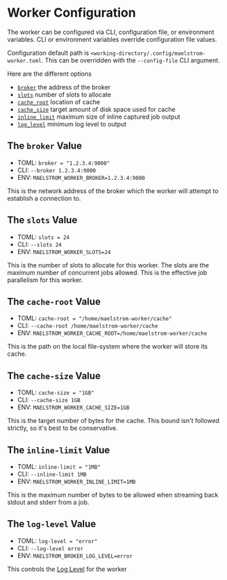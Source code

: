 # Worker Configuration

The worker can be configured via CLI, configuration file, or environment
variables. CLI or environment variables override configuration file values.

Configuration default path is
`<working-directory/.config/maelstrom-worker.toml`. This can be overridden with
the `--config-file` CLI argument.

Here are the different options

- [`broker`](#the-broker-value) the address of the broker
- [`slots`](#the-slots-value) number of slots to allocate
- [`cache_root`](#the-cache-root-value) location of cache
- [`cache_size`](#the-cache-size-value) target amount
    of disk space used for cache
- [`inline_limit`](#the-inline-limit-value) maximum size of inline captured job
    output
- [`log_level`](#the-log-level-value) minimum log level to output

## The `broker` Value
- TOML: `broker = "1.2.3.4:9000"`
- CLI: `--broker 1.2.3.4:9000`
- ENV: `MAELSTROM_WORKER_BROKER=1.2.3.4:9000`

This is the network address of the broker which the worker will attempt to
establish a connection to.

## The `slots` Value
- TOML: `slots = 24`
- CLI: `--slots 24`
- ENV: `MAELSTROM_WORKER_SLOTS=24`

This is the number of slots to allocate for this worker. The slots are the
maximum number of concurrent jobs allowed. This is the effective job parallelism
for this worker.

## The `cache-root` Value
- TOML: `cache-root = "/home/maelstrom-worker/cache"`
- CLI: `--cache-root /home/maelstrom-worker/cache`
- ENV: `MAELSTROM_WORKER_CACHE_ROOT=/home/maelstrom-worker/cache`

This is the path on the local file-system where the worker will store its cache.

## The `cache-size` Value
- TOML: `cache-size = "1GB"`
- CLI: `--cache-size 1GB`
- ENV: `MAELSTROM_WORKER_CACHE_SIZE=1GB`

This is the target number of bytes for the cache. This bound isn't followed
strictly, so it's best to be conservative.

## The `inline-limit` Value
- TOML: `inline-limit = "1MB"`
- CLI: `--inline-limit 1MB`
- ENV: `MAELSTROM_WORKER_INLINE_LIMIT=1MB`

This is the maximum number of bytes to be allowed when streaming back stdout and
stderr from a job.

## The `log-level` Value
- TOML: `log-level = "error"`
- CLI: `--log-level error`
- ENV: `MAELSTROM_BROKER_LOG_LEVEL=error`

This controls the [Log Level](./log_level.md) for the worker
